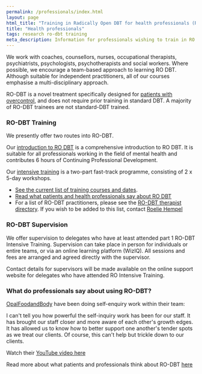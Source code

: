 ```yaml
---
permalink: /professionals/index.html
layout: page
html_title: "Training in Radically Open DBT for health professionals (RO DBT)"
title: "Health professionals"
tags: research ro-dbt training
meta_description: Information for professionals wishing to train in RO DBT.
---
```



We work with coaches, counsellors, nurses, occupational therapists, psychiatrists, psychologists, psychotherapists and social workers. Where possible, we encourage a team-based approach to learning RO DBT. Although suitable for independent practitioners, all of our courses emphasise a multi-disciplinary approach.

RO-DBT is a novel treatment specifically designed for [patients with overcontrol](/about/), and does not require prior training in standard DBT. A majority of RO-DBT trainees are not standard-DBT trained.


### RO-DBT Training

We presently offer two routes into RO-DBT.

Our [introduction to RO DBT](/training/introduction/) is a comprehensive introduction to RO DBT. It is suitable for all professionals working in the field of mental health and contributes 6 hours of Continuing Professional Development.

Our [intensive training](/training/intensive/) is a two-part fast-track programme, consisting of 2 x 5-day workshops.

- [See the current list of training courses and dates](/events/).
- [Read what patients and health professionals say about RO DBT](/about/quotes/)
- For a list of RO-DBT practitioners, please see the [RO-DBT therapist directory](/therapist-directory/). If you wish to be added to this list, contact [Roelie Hempel](mailto:roelie@radicallyopen.net)


### RO-DBT Supervision

We offer supervision to delegates who have at least attended part 1 RO-DBT Intensive Training. Supervision can take place in person for individuals or entire teams, or via an online learning platform (WizIQ). All sessions and fees are arranged and agreed directly with the supervisor. 

Contact details for supervisors will be made available on the online support website for delegates who have attended RO Intensive Training. 


### What do professionals say about using RO-DBT?

[OpalFoodandBody](http://www.opalfoodandbody.com/) have been doing self-enquiry work within their team:

<quote>I can't tell you how powerful the self-inquiry work has been for our staff.  It has brought our staff closer and more aware of each other's growth edges.  It has allowed us to know how to better support one another's tender spots as we treat our clients.  Of course, this can't help but trickle down to our clients.</quote>

Watch their [YouTube video here](https://www.youtube.com/watch?v=TXfdHOKwvuA&feature=youtu.be)

Read more about what patients and professionals think about RO-DBT [here](http://www.radicallyopen.net/about/quotes/)
